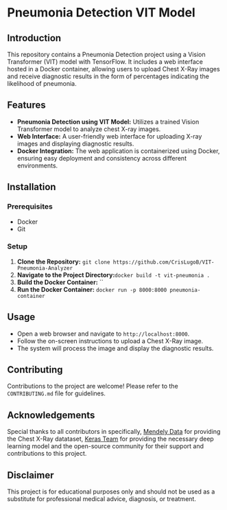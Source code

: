 # Pneumonia Detection VIT Model

## Introduction
This repository contains a Pneumonia Detection project using a Vision Transformer (VIT) model with TensorFlow. It includes a web interface hosted in a Docker container, allowing users to upload Chest X-Ray images and receive diagnostic results in the form of percentages indicating the likelihood of pneumonia.

## Features
- **Pneumonia Detection using VIT Model:** Utilizes a trained Vision Transformer model to analyze chest X-ray images.
- **Web Interface:** A user-friendly web interface for uploading X-ray images and displaying diagnostic results.
- **Docker Integration:** The web application is containerized using Docker, ensuring easy deployment and consistency across different environments.

## Installation

### Prerequisites
- Docker
- Git

### Setup
1. **Clone the Repository:** `git clone https://github.com/CrisLugoB/VIT-Pneumonia-Analyzer`
2. **Navigate to the Project Directory:**`docker build -t vit-pneumonia .`
3. **Build the Docker Container:** ``
4. **Run the Docker Container:** `docker run -p 8000:8000 pneumonia-container`


## Usage
- Open a web browser and navigate to `http://localhost:8000`.
- Follow the on-screen instructions to upload a Chest X-Ray image.
- The system will process the image and display the diagnostic results.

## Contributing
Contributions to the project are welcome! Please refer to the `CONTRIBUTING.md` file for guidelines.


## Acknowledgements
Special thanks to all contributors in specifically, [Mendely Data](https://data.mendeley.com/datasets/rscbjbr9sj/2?__hstc=25856994.d78bc0b06c3134caf1effabfa82b3354.1698779814349.1698779814349.1698779814349.1&__hssc=25856994.1.1698779814350&__hsfp=1211446396) for providing the Chest X-Ray datataset, [Keras Team](https://github.com/keras-team/keras) for providing the necessary deep learning model and the open-source community for their support and contributions to this project.


## Disclaimer
This project is for educational purposes only and should not be used as a substitute for professional medical advice, diagnosis, or treatment.




   

